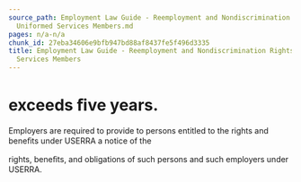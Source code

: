 ```yaml
---
source_path: Employment Law Guide - Reemployment and Nondiscrimination Rights for
  Uniformed Services Members.md
pages: n/a-n/a
chunk_id: 27eba34606e9bfb947bd88af8437fe5f496d3335
title: Employment Law Guide - Reemployment and Nondiscrimination Rights for Uniformed
  Services Members
---
```

# exceeds ﬁve years.

Employers are required to provide to persons entitled to the rights and beneﬁts under USERRA a notice of the

rights, beneﬁts, and obligations of such persons and such employers under USERRA.
